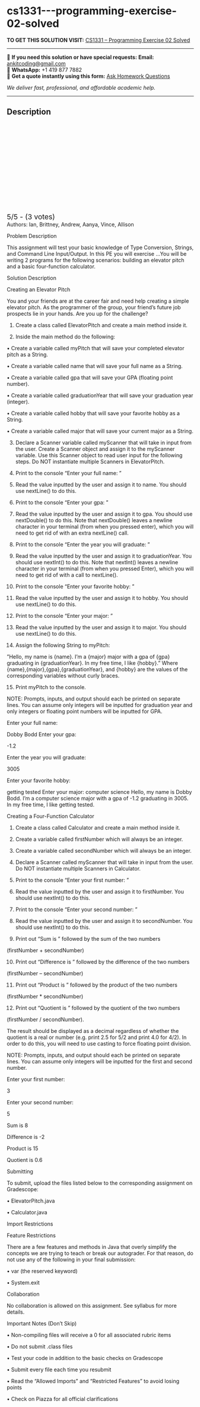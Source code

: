 # cs1331---programming-exercise-02-solved
**TO GET THIS SOLUTION VISIT:** [CS1331 – Programming Exercise 02 Solved](https://www.ankitcodinghub.com/product/cs1331-programming-exercise-02-solved/)


---

📩 **If you need this solution or have special requests:** **Email:** ankitcoding@gmail.com  
📱 **WhatsApp:** +1 419 877 7882  
📄 **Get a quote instantly using this form:** [Ask Homework Questions](https://www.ankitcodinghub.com/services/ask-homework-questions/)

*We deliver fast, professional, and affordable academic help.*

---

<h2>Description</h2>



<div class="kk-star-ratings kksr-auto kksr-align-center kksr-valign-top" data-payload="{&quot;align&quot;:&quot;center&quot;,&quot;id&quot;:&quot;123796&quot;,&quot;slug&quot;:&quot;default&quot;,&quot;valign&quot;:&quot;top&quot;,&quot;ignore&quot;:&quot;&quot;,&quot;reference&quot;:&quot;auto&quot;,&quot;class&quot;:&quot;&quot;,&quot;count&quot;:&quot;3&quot;,&quot;legendonly&quot;:&quot;&quot;,&quot;readonly&quot;:&quot;&quot;,&quot;score&quot;:&quot;5&quot;,&quot;starsonly&quot;:&quot;&quot;,&quot;best&quot;:&quot;5&quot;,&quot;gap&quot;:&quot;4&quot;,&quot;greet&quot;:&quot;Rate this product&quot;,&quot;legend&quot;:&quot;5\/5 - (3 votes)&quot;,&quot;size&quot;:&quot;24&quot;,&quot;title&quot;:&quot;CS1331 - Programming Exercise 02 Solved&quot;,&quot;width&quot;:&quot;138&quot;,&quot;_legend&quot;:&quot;{score}\/{best} - ({count} {votes})&quot;,&quot;font_factor&quot;:&quot;1.25&quot;}">

<div class="kksr-stars">

<div class="kksr-stars-inactive">
            <div class="kksr-star" data-star="1" style="padding-right: 4px">


<div class="kksr-icon" style="width: 24px; height: 24px;"></div>
        </div>
            <div class="kksr-star" data-star="2" style="padding-right: 4px">


<div class="kksr-icon" style="width: 24px; height: 24px;"></div>
        </div>
            <div class="kksr-star" data-star="3" style="padding-right: 4px">


<div class="kksr-icon" style="width: 24px; height: 24px;"></div>
        </div>
            <div class="kksr-star" data-star="4" style="padding-right: 4px">


<div class="kksr-icon" style="width: 24px; height: 24px;"></div>
        </div>
            <div class="kksr-star" data-star="5" style="padding-right: 4px">


<div class="kksr-icon" style="width: 24px; height: 24px;"></div>
        </div>
    </div>

<div class="kksr-stars-active" style="width: 138px;">
            <div class="kksr-star" style="padding-right: 4px">


<div class="kksr-icon" style="width: 24px; height: 24px;"></div>
        </div>
            <div class="kksr-star" style="padding-right: 4px">


<div class="kksr-icon" style="width: 24px; height: 24px;"></div>
        </div>
            <div class="kksr-star" style="padding-right: 4px">


<div class="kksr-icon" style="width: 24px; height: 24px;"></div>
        </div>
            <div class="kksr-star" style="padding-right: 4px">


<div class="kksr-icon" style="width: 24px; height: 24px;"></div>
        </div>
            <div class="kksr-star" style="padding-right: 4px">


<div class="kksr-icon" style="width: 24px; height: 24px;"></div>
        </div>
    </div>
</div>


<div class="kksr-legend" style="font-size: 19.2px;">
            5/5 - (3 votes)    </div>
    </div>
Authors: Ian, Brittney, Andrew, Aanya, Vince, Allison

Problem Description

This assignment will test your basic knowledge of Type Conversion, Strings, and Command Line Input/Output. In this PE you will exercise …You will be writing 2 programs for the following scenarios: building an elevator pitch and a basic four-function calculator.

Solution Description

Creating an Elevator Pitch

You and your friends are at the career fair and need help creating a simple elevator pitch. As the programmer of the group, your friend’s future job prospects lie in your hands. Are you up for the challenge?

1. Create a class called ElevatorPitch and create a main method inside it.

2. Inside the main method do the following:

• Create a variable called myPitch that will save your completed elevator pitch as a String.

• Create a variable called name that will save your full name as a String.

• Create a variable called gpa that will save your GPA (floating point number).

• Create a variable called graduationYear that will save your graduation year (integer).

• Create a variable called hobby that will save your favorite hobby as a String.

• Create a variable called major that will save your current major as a String.

3. Declare a Scanner variable called myScanner that will take in input from the user. Create a Scanner object and assign it to the myScanner variable. Use this Scanner object to read user input for the following steps. Do NOT instantiate multiple Scanners in ElevatorPitch.

4. Print to the console “Enter your full name: ”

5. Read the value inputted by the user and assign it to name. You should use nextLine() to do this.

6. Print to the console “Enter your gpa: ”

7. Read the value inputted by the user and assign it to gpa. You should use nextDouble() to do this. Note that nextDouble() leaves a newline character in your terminal (from when you pressed enter), which you will need to get rid of with an extra nextLine() call.

8. Print to the console “Enter the year you will graduate: ”

9. Read the value inputted by the user and assign it to graduationYear. You should use nextInt() to do this. Note that nextInt() leaves a newline character in your terminal (from when you pressed Enter), which you will need to get rid of with a call to nextLine().

10. Print to the console “Enter your favorite hobby: ”

11. Read the value inputted by the user and assign it to hobby. You should use nextLine() to do this.

12. Print to the console “Enter your major: ”

13. Read the value inputted by the user and assign it to major. You should use nextLine() to do this.

14. Assign the following String to myPitch:

”Hello, my name is {name}. I’m a {major} major with a gpa of {gpa} graduating in {graduationYear}. In my free time, I like {hobby}.” Where {name},{major},{gpa},{graduationYear}, and {hobby} are the values of the corresponding variables without curly braces.

15. Print myPitch to the console.

NOTE: Prompts, inputs, and output should each be printed on separate lines. You can assume only integers will be inputted for graduation year and only integers or floating point numbers will be inputted for GPA.

Enter your full name:

Dobby Bodd Enter your gpa:

-1.2

Enter the year you will graduate:

3005

Enter your favorite hobby:

getting tested Enter your major: computer science Hello, my name is Dobby Bodd. I’m a computer science major with a gpa of -1.2 graduating in 3005. In my free time, I like getting tested.

Creating a Four-Function Calculator

1. Create a class called Calculator and create a main method inside it.

2. Create a variable called firstNumber which will always be an integer.

3. Create a variable called secondNumber which will always be an integer.

4. Declare a Scanner called myScanner that will take in input from the user. Do NOT instantiate multiple Scanners in Calculator.

5. Print to the console “Enter your first number: ”

6. Read the value inputted by the user and assign it to firstNumber. You should use nextInt() to do this.

7. Print to the console “Enter your second number: ”

8. Read the value inputted by the user and assign it to secondNumber. You should use nextInt() to do this.

9. Print out “Sum is ” followed by the sum of the two numbers

(firstNumber + secondNumber)

10. Print out “Difference is ” followed by the difference of the two numbers

(firstNumber – secondNumber)

11. Print out “Product is ” followed by the product of the two numbers

(firstNumber * secondNumber)

12. Print out “Quotient is ” followed by the quotient of the two numbers

(firstNumber / secondNumber).

The result should be displayed as a decimal regardless of whether the quotient is a real or number (e.g. print 2.5 for 5/2 and print 4.0 for 4/2). In order to do this, you will need to use casting to force floating point division.

NOTE: Prompts, inputs, and output should each be printed on separate lines. You can assume only integers will be inputted for the first and second number.

Enter your first number:

3

Enter your second number:

5

Sum is 8

Difference is -2

Product is 15

Quotient is 0.6

Submitting

To submit, upload the files listed below to the corresponding assignment on Gradescope:

• ElevatorPitch.java

• Calculator.java

Import Restrictions

Feature Restrictions

There are a few features and methods in Java that overly simplify the concepts we are trying to teach or break our autograder. For that reason, do not use any of the following in your final submission:

• var (the reserved keyword)

• System.exit

Collaboration

No collaboration is allowed on this assignment. See syllabus for more details.

Important Notes (Don’t Skip)

• Non-compiling files will receive a 0 for all associated rubric items

• Do not submit .class files

• Test your code in addition to the basic checks on Gradescope

• Submit every file each time you resubmit

• Read the “Allowed Imports” and “Restricted Features” to avoid losing points

• Check on Piazza for all official clarifications
